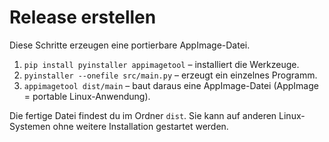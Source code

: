 # Release erstellen

Diese Schritte erzeugen eine portierbare AppImage-Datei.

1. `pip install pyinstaller appimagetool` – installiert die Werkzeuge.
2. `pyinstaller --onefile src/main.py` – erzeugt ein einzelnes Programm.
3. `appimagetool dist/main` – baut daraus eine AppImage-Datei (AppImage = portable Linux-Anwendung).

Die fertige Datei findest du im Ordner `dist`. Sie kann auf anderen Linux-Systemen ohne weitere Installation gestartet werden.
